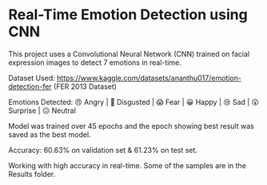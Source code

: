 # Real-Time Emotion Detection using CNN

This project uses a Convolutional Neural Network (CNN) trained on facial expression images to detect 7 emotions in real-time.

Dataset Used: https://www.kaggle.com/datasets/ananthu017/emotion-detection-fer (FER 2013 Dataset)

Emotions Detected: 😠 Angry | 🤢 Disgusted | 😱 Fear | 😀 Happy | 😢 Sad | 😲 Surprise | 😐 Neutral

Model was trained over 45 epochs and the epoch showing best result was saved as the best model.

Accuracy: 60.63% on validation set & 61.23% on test set.

Working with high accuracy in real-time. Some of the samples are in the Results folder.
